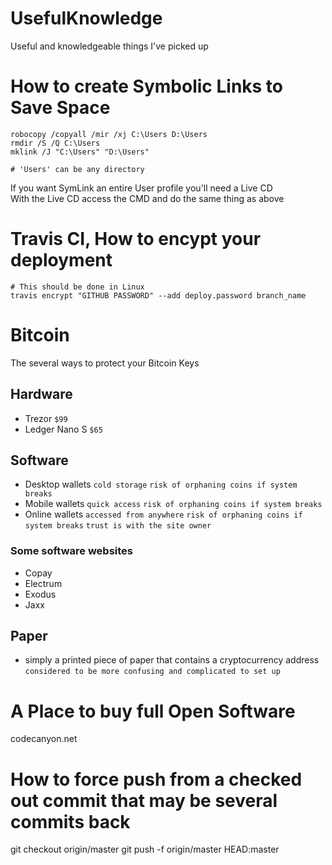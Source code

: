 # UsefulKnowledge
Useful and knowledgeable things I've picked up


# How to create Symbolic Links to Save Space 

```
robocopy /copyall /mir /xj C:\Users D:\Users 
rmdir /S /Q C:\Users 
mklink /J "C:\Users" "D:\Users"

# 'Users' can be any directory
```

If you want SymLink an entire User profile you'll need a Live CD
<br>With the Live CD access the CMD and do the same thing as above

# Travis CI, How to encypt your deployment

```
# This should be done in Linux
travis encrypt "GITHUB PASSWORD" --add deploy.password branch_name
```

# Bitcoin

The several ways to protect your Bitcoin Keys

## Hardware

 - Trezor `$99`
 - Ledger Nano S `$65`

## Software

 - Desktop wallets `cold storage` `risk of orphaning coins if system breaks`
 - Mobile wallets `quick access` `risk of orphaning coins if system breaks`
 - Online wallets `accessed from anywhere` `risk of orphaning coins if system breaks` `trust is with the site owner`

### Some software websites

 - Copay
 - Electrum
 - Exodus
 - Jaxx
 
## Paper

 - simply a printed piece of paper that contains a cryptocurrency address `considered to be more confusing and complicated to set up`
 
# A Place to buy full Open Software
codecanyon.net

# How to force push from a checked out commit that may be several commits back

git checkout origin/master
git push -f origin/master HEAD:master
